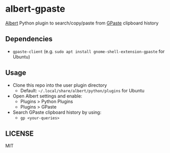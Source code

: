 # albert-gpaste

[Albert](https://albertlauncher.github.io/) Python plugin to search/copy/paste from [GPaste](https://github.com/Keruspe/GPaste) clipboard history

## Dependencies

- `gpaste-client` (e.g. `sudo apt install gnome-shell-extension-gpaste` for Ubuntu)

## Usage

- Clone this repo into the user plugin directory
  - Default: `~/.local/share/albert/python/plugins` for Ubuntu
- Open Albert settings and enable:
  - Plugins > Python Plugins
  - Plugins > GPaste
- Search GPaste clipboard history by using:
  - `gp <your-queries>`

## LICENSE

MIT
